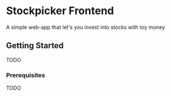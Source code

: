 # Stockpicker Frontend

A simple web-app that let's you invest into stocks with toy money

## Getting Started

TODO

### Prerequisites

TODO

